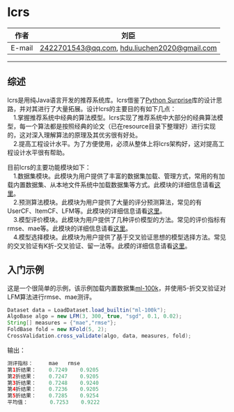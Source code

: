 # lcrs

|作者|刘臣|
|---|---
|E-mail|2422701543@qq.com, hdu.liuchen2020@gmail.com

*****
## 综述
lcrs是用纯Java语言开发的推荐系统库。lcrs借鉴了[Python Surprise](https://surprise.readthedocs.io/en/stable/index.html)库的设计思路，并对其进行了大量拓展。设计lcrs的主要目的有如下几点：    
&ensp;&ensp;1.掌握推荐系统中经典的算法模型。lcrs实现了推荐系统中大部分的经典算法模型，每一个算法都是按照经典的论文（已在resource目录下整理好）进行实现的，这对深入理解算法的原理及其优劣很有好处。   
&ensp;&ensp;2.提高工程设计水平。为了方便使用，必须从整体上将lcrs架构好，这对提高工程设计水平很有帮助。     

目前lcrs的主要功能模块如下：   
&ensp;&ensp;1.数据集模块。此模块为用户提供了丰富的数据集加载、管理方式，常用的有加载内置数据集、从本地文件系统中加载数据集等方式。此模块的详细信息请看[这里](https://github.com/liuchenailq/lcrs/tree/master/src/dataset)。    
&ensp;&ensp;2.预测算法模块。此模块为用户提供了大量的评分预测算法，常见的有UserCF、ItemCF、LFM等。此模块的详细信息请看[这里](https://github.com/liuchenailq/lcrs/tree/master/src/prediction_algorithms)。   
&ensp;&ensp;3.模型评价模块。此模块为用户提供了几种评价模型的方法。常见的评价指标有rmse、mae等。此模块的详细信息请看[这里](https://github.com/liuchenailq/lcrs/tree/master/src/accuracy)。   
&ensp;&ensp;4.模型选择模块。此模块为用户提供了基于交叉验证思想的模型选择方法。常见的交叉验证有K折-交叉验证、留一法等。此模的详细信息请看[这里](https://github.com/liuchenailq/lcrs/tree/master/src/model_selection)。    

## 入门示例

这是一个很简单的示例，该示例加载内置数据集[ml-100k](http://files.grouplens.org/datasets/movielens/ml-100k/)，并使用5-折交叉验证对LFM算法进行rmse、mae测评。

```Java
Dataset data = LoadDataset.load_builtin("ml-100k");
AlgoBase algo = new LFM(3, 300, true, "sgd", 0.1, 0.02);   
String[] measures = {"mae","rmse"};
FoldBase fold = new KFold(5, 2);
CrossValidation.cross_validate(algo, data, measures, fold);
```
   
输出：

```Java
测评指标：     mae   rmse   
第1折结果：    0.7249    0.9205    
第2折结果：    0.7247    0.9205    
第3折结果：    0.7248    0.9240    
第4折结果：    0.7236    0.9205    
第5折结果：    0.7285    0.9254    
平均值：       0.7253    0.9222    
```




     

